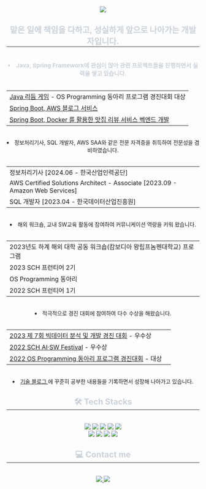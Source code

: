 <div align= "center">
    <img src="https://capsule-render.vercel.app/api?type=waving&color=24549d&height=240&text=반갑습니다!%20김인경입니다😀&animation=fadeIn&fontColor=ffffff&fontSize=40" />
    </div>
    <div align= "center"> 
    <h2 style="border-bottom: 1px solid #21262d; color: #c9d1d9;"> 맡은 일에 책임을 다하고, 성실하게 앞으로 나아가는 개발자입니다.  </h2>  
    <div style="font-weight: 700; font-size: 15px; text-align: center; color: #c9d1d9;"> <br></li></li><li> Java, Spring Framework에 관심이 많아 관련 프로젝트들을 진행하면서 실력을 쌓고 있습니다. <br></br> <table align="center">
        <tr>
            <td><a href="https://github.com/SummerToday/RythmGame-Java_OracleDB.git">Java 리듬 게임</a> - OS Programming 동아리 프로그램 경진대회 대상</td>
        </tr>
        <tr>
            <td><a href="https://github.com/SummerToday/Blog_SpringProject.git">Spring Boot, AWS 블로그 서비스</a></td>
        </tr>
        <tr>
            <td><a href="https://github.com/SummerToday/SpringBoot-Project-Restaurant-Review-Service.git">Spring Boot, Docker 를 활용한 맛집 리뷰 서비스 벡엔드 개발</a></td>
    </table>
</div></li></li><br></li></li><li> 정보처리기사, SQL 개발자, AWS SAA와 같은 전문 자격증을 취득하여 전문성을 겸비하였습니다.<br></br> <table align="center">
        <tr>
            <td>정보처리기사 [2024.06 - 한국산업인력공단]</td>
        </tr>
        <tr>
            <td>AWS Certified Solutions Architect - Associate [2023.09 - Amazon Web Services]</td>
        </tr>
        <tr>
            <td>SQL 개발자 [2023.04 - 한국데이터산업진흥원]</td>
    </table></li><br></li></li><li> 해외 워크숍, 교내 SW교육 활동에 참여하여 커뮤니케이션 역량을 키워 왔습니다.<br></br> <table align="center">
        <tr>
            <td>2023년도 하계 해외 대학 공동 워크숍(캄보디아 왕립프놈펜대학교) 프로그램</td>
        </tr>
        <tr>
            <td>2023 SCH 프런티어 2기</a></td>
        </tr>
        <tr>
            <td>OS Programming 동아리</a></td>
        </tr>
        <tr>
            <td>2022 SCH 프런티어 1기</td></td>
    </table></li></li><br></li></li><li> 적극적으로 경진 대회에 참여하여 다수 수상을 해왔습니다.<br></br> <table align="center">
        <tr>
            <td><a href="https://github.com/SummerToday/pneumonia-Covid-X-ray-Classification-Using-CNN-Model.git">2023 제 7회 빅데이터 분석 및 개발 경진 대회</a> - 우수상</td>
        </tr>
        <tr>
            <td><a href="https://github.com/SummerToday/Where-does-it-hurt---Front.git">2022 SCH AI·SW Festival</a> - 우수상</td>
        </tr>
        <tr>
            <td><a href="https://github.com/SummerToday/RythmGame-Java_OracleDB.git">2022 OS Programming 동아리 프로그램 경진대회</a> - 대상</td><td></td>
    </table></li></li><br></li></li></li><li> <a href=https://velog.io/@summer_today/posts> 기술 블로그 </a>에 꾸준히 공부한 내용들을 기록하면서 성장해 나아가고 있습니다. </div> 
    </div>
    <div align= "center">
    <h2 style="border-bottom: 1px solid #21262d; color: #c9d1d9;"> 🛠️ Tech Stacks </h2> <br> 
    <div style="margin: 0 auto; text-align: center;" align= "center"> <img src="https://img.shields.io/badge/Java-007396?style=for-the-badge&logo=Java&logoColor=white">
          <img src="https://img.shields.io/badge/Spring Boot-6DB33F?style=for-the-badge&logo=Spring Boot&logoColor=white">
          <img src="https://img.shields.io/badge/Oracle-F80000?style=for-the-badge&logo=Oracle&logoColor=white">
          <img src="https://img.shields.io/badge/MySQL-4479A1?style=for-the-badge&logo=MySQL&logoColor=white">
          <img src="https://img.shields.io/badge/Docker-2496ED?style=for-the-badge&logo=Docker&logoColor=white">
          <br/><img src="https://img.shields.io/badge/Git-F05032?style=for-the-badge&logo=Git&logoColor=white">
          <img src="https://img.shields.io/badge/Github-181717?style=for-the-badge&logo=Github&logoColor=white">
          <img src="https://img.shields.io/badge/Linux-FCC624?style=for-the-badge&logo=Linux&logoColor=white">
          <img src="https://img.shields.io/badge/Amazon AWS-232F3E?style=for-the-badge&logo=Amazon AWS&logoColor=white">
          </div>
    </div>
    <div align= "center">
    <h2 style="border-bottom: 1px solid #21262d; color: #c9d1d9;"> 💻 Contact me </h2> <br> 
    <div align= "center"> <a href=https://velog.io/@summer_today/posts> <img src="https://img.shields.io/badge/Velog-20C997?style=for-the-badge&logo=Velog&logoColor=white&link=https://velog.io/@summer_today/posts"> </a>
         <a href=mailto:qlql7748@gmail.com> <img src="https://img.shields.io/badge/Gmail-EA4335?style=for-the-badge&logo=Gmail&logoColor=white&link=mailto:qlql7748@gmail.com"> </a>
          </div>  <br> 
    <div align= "center">  </div> 
    </div>
    
